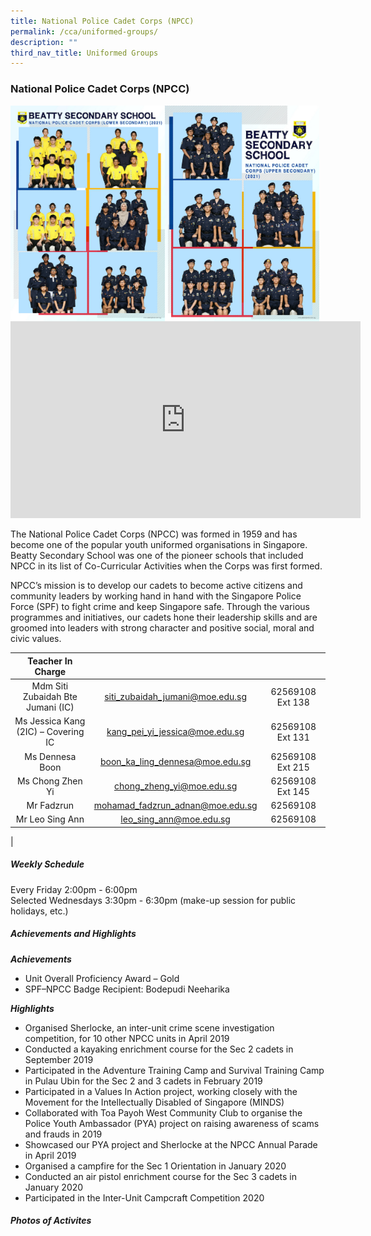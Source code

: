 ```yaml
---
title: National Police Cadet Corps (NPCC)
permalink: /cca/uniformed-groups/
description: ""
third_nav_title: Uniformed Groups
---
```

### **National Police Cadet Corps (NPCC)**

<img align="left" style="width:49%" src="/images/npcc%201.jpg">
<img align="left" style="width:49%" src="/images/npcc%202.jpg">

<iframe width="560" height="315" src="https://www.youtube.com/embed/vgQah_O-9C4" title="Beatty Secondary School - National Police Cadet Corps" frameborder="0" allow="accelerometer; autoplay; clipboard-write; encrypted-media; gyroscope; picture-in-picture" allowfullscreen></iframe>

The National Police Cadet Corps (NPCC) was formed in 1959 and has become one of the popular youth uniformed organisations in Singapore. Beatty Secondary School was one of the pioneer schools that included NPCC in its list of Co-Curricular Activities when the Corps was first formed.

NPCC’s mission is to develop our cadets to become active citizens and community leaders by working hand in hand with the Singapore Police Force (SPF) to fight crime and keep Singapore safe. Through the various programmes and initiatives, our cadets hone their leadership skills and are groomed into leaders with strong character and positive social, moral and civic values.

| Teacher In Charge |  |  |
|:---:|:---:|:---:|
| Mdm Siti Zubaidah Bte Jumani (IC) | [siti_zubaidah_jumani@moe.edu.sg](mailto:siti_zubaidah_jumani@moe.edu.sg) | 62569108 Ext 138 |
| Ms Jessica Kang (2IC) – Covering IC | [kang_pei_yi_jessica@moe.edu.sg](mailto:kang_pei_yi_jessica@moe.edu.sg)  | 62569108 Ext 131 |
| Ms Dennesa Boon  | [boon_ka_ling_dennesa@moe.edu.sg](mailto:boon_ka_ling_dennesa@moe.edu.sg) | 62569108 Ext 215 |
| Ms Chong Zhen Yi | [chong_zheng_yi@moe.edu.sg](mailto:chong_zheng_yi@moe.edu.sg) | 62569108 Ext 145 |
| Mr Fadzrun | [mohamad_fadzrun_adnan@moe.edu.sg](mailto:mohamad_fadzrun_adnan@moe.edu.sg) | 62569108 |
| Mr Leo Sing Ann | [leo_sing_ann@moe.edu.sg](mailto:leo_sing_ann@moe.edu.sg) | 62569108 |
|

##### **Weekly Schedule**
Every Friday 2:00pm - 6:00pm<br>
Selected Wednesdays 3:30pm - 6:30pm (make-up session for public holidays, etc.)

##### **Achievements and Highlights**
**_Achievements_**
*   Unit Overall Proficiency Award – Gold
*   SPF–NPCC Badge Recipient: Bodepudi Neeharika

**_Highlights_**
*   Organised Sherlocke, an inter-unit crime scene investigation competition, for 10 other NPCC units in April 2019
*   Conducted a kayaking enrichment course for the Sec 2 cadets in September 2019
*   Participated in the Adventure Training Camp and Survival Training Camp in Pulau Ubin for the Sec 2 and 3 cadets in February 2019
*   Participated in a Values In Action project, working closely with the Movement for the Intellectually Disabled of Singapore (MINDS)
*   Collaborated with Toa Payoh West Community Club to organise the Police Youth Ambassador (PYA) project on raising awareness of scams and frauds in 2019
*   Showcased our PYA project and Sherlocke at the NPCC Annual Parade in April 2019
*   Organised a campfire for the Sec 1 Orientation in January 2020
*   Conducted an air pistol enrichment course for the Sec 3 cadets in January 2020
*   Participated in the Inter-Unit Campcraft Competition 2020

##### **Photos of Activites**


